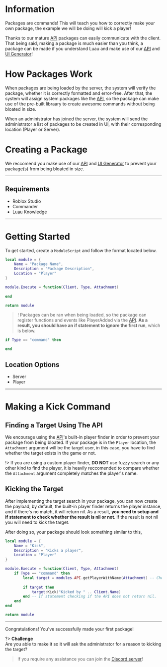 # Information
Packages are commands! This will teach you how to correctly make your own package, the example we will be doing will kick a player!

Thanks to our mature [API](api.md) packages can easily communicate with the client. That being said, making a package is much easier than you think, a package can be made if you understand Luau and make use of our [API](api.md) and [UI Generator](ui.md)!

# How Packages Work
When packages are being loaded by the server, the system will verify the package, whether it is correctly formatted and error-free. After that, the system will assign system packages like the [API](api.md), so the package can make use of the pre-built libraary to create awesome commands without being bloated in size.

When an administrator has joined the server, the system will send the administrator a list of packages to be created in UI, with their corresponding location (Player or Server).

# Creating a Package
We reccomend you make use of our [API](api.md) and [UI Generator](ui.md) to prevent your package(s) from being bloated in size.

___

## Requirements
* Roblox Studio
* Commander
* Luau Knowledge

___

# Getting Started
To get started, create a `ModuleScript` and follow the format located below.

```lua
local module = {
	Name = "Package Name",
	Description = "Package Description",
	Location = "Player"
}

module.Execute = function(Client, Type, Attachment)
	
end

return module
```

>! Packages can be ran when being loaded, so the package can register functions and events like PlayerAdded via the [API](api.md). **As a result, you should have an if statement to ignore the first run**, which is below.

```lua
if Type == "command" then

end
```

## Location Options
* Server
* Player

___

# Making a Kick Command

## Finding a Target Using The API
We encourage using the [API](api.md)'s built-in player finder in order to prevent your package from being bloated. If your package is in the `Player` location, the `Attachment` argument will be the target user, in this case, you have to find whether the target exists in the game or not.

!> If you are using a custom player finder, **DO NOT** use fuzzy search or any other kind to find the player, it is heavily reccomended to compare whether the `Attachment` argument completely matches the player's name.

## Kicking the Target
After implementing the target search in your package, you can now create the payload, by default, the built-in player finder returns the player instance, and if there's no match, it will return nil. As a result, **you need to setup and if statement to check whether the result is nil or not**. If the result is not nil you will need to kick the target.

After doing so, your package should look something similar to this,

```lua
local module = {
	Name = "Kick",
	Description = "Kicks a player",
	Location = "Player"
}

module.Execute = function(Client, Type, Attachment)
	if Type == "command" then
		local target = modules.API.getPlayerWithName(Attachment) -- Check if the player is in game, if so return the player's name.
		
		if target then
			target:Kick("Kicked by " .. Client.Name)
		end -- If statement checking if the API does not return nil.
	end
end

return module
```
___

Congratulations! You've successfully made your first package!

?> **Challenge** <br> Are you able to make it so it will ask the administrator for a reason to kicking the target?

> If you require any assistance you can join the [Discord server](https://discord.com/invite/RzxxD7YCaU)!
